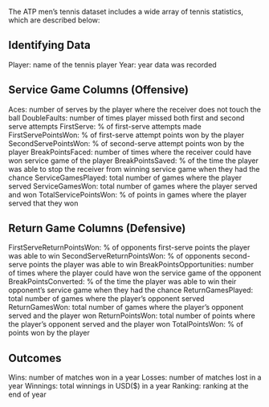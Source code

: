 The ATP men’s tennis dataset includes a wide array of tennis statistics, which are described below:

## Identifying Data
Player: name of the tennis player
Year: year data was recorded

## Service Game Columns (Offensive)
Aces: number of serves by the player where the receiver does not touch the ball
DoubleFaults: number of times player missed both first and second serve attempts
FirstServe: % of first-serve attempts made
FirstServePointsWon: % of first-serve attempt points won by the player
SecondServePointsWon: % of second-serve attempt points won by the player
BreakPointsFaced: number of times where the receiver could have won service game of the player
BreakPointsSaved: % of the time the player was able to stop the receiver from winning service game when they had the chance
ServiceGamesPlayed: total number of games where the player served
ServiceGamesWon: total number of games where the player served and won
TotalServicePointsWon: % of points in games where the player served that they won

## Return Game Columns (Defensive)
FirstServeReturnPointsWon: % of opponents first-serve points the player was able to win
SecondServeReturnPointsWon: % of opponents second-serve points the player was able to win
BreakPointsOpportunities: number of times where the player could have won the service game of the opponent
BreakPointsConverted: % of the time the player was able to win their opponent’s service game when they had the chance
ReturnGamesPlayed: total number of games where the player’s opponent served
ReturnGamesWon: total number of games where the player’s opponent served and the player won
ReturnPointsWon: total number of points where the player’s opponent served and the player won
TotalPointsWon: % of points won by the player

## Outcomes
Wins: number of matches won in a year
Losses: number of matches lost in a year
Winnings: total winnings in USD($) in a year
Ranking: ranking at the end of year